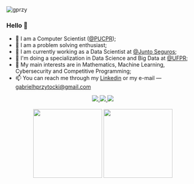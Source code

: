<img src="https://komarev.com/ghpvc/?username=gprzy&color=yellow" alt="gprzy"/>

### Hello 👋

<!--**GabrielPrzy/GabrielPrzy** is a ✨ _special_ ✨ repository because its `README.md` (this file) appears on your GitHub profile.-->
- 🌱 I am a Computer Scientist ([@PUCPR](https://www.pucpr.br/));
- 🧩 I am a problem solving enthusiast;
- 🔭 I am currently working as a Data Scientist at [@Junto Seguros](https://www.juntoseguros.com/);
- 🤺 I'm doing a specialization in Data Science and Big Data at [@UFPR](https://ufpr.br/);
- 🧶 My main interests are in Mathematics, Machine Learning, Cybersecurity and Competitive Programming;
- 📫 You can reach me through my [Linkedin](https://www.linkedin.com/in/gabriel-przytocki/) or my e-mail — gabrielhprzytocki@gmail.com

<div align="center">
  <a href="https://www.linkedin.com/in/gabriel-przytocki/" alt="Linkedin">
    <img src="https://img.shields.io/badge/-Linkedin-0e76a8?style=flat&logo=Linkedin&logoColor=white&link=https://www.linkedin.com/in/gabriel-przytocki/"/>
  </a>

  <a href="mailto:gabrielhprzytocki@gmail.com" alt="Gmail">
    <img src="https://img.shields.io/badge/-Gmail-FF0000?style=flat&labelColor=FF0000&logo=gmail&logoColor=white&link=gabrielhprzytocki@gmail.com"/>
  </a>
  
  <a href="https://github.com/gprzy/gprzy/blob/main/cv.pdf" alt="CV">
    <img src="https://img.shields.io/badge/%20-CV%20-FF8C67"/>
  </a>
</div>

<br>

<div align="center">
  <img height="180em" src="https://github-readme-stats.vercel.app/api?username=gprzy&show_icons=true&theme=bear&include_all_commits=true"/>
  <img height="180em" src="https://github-readme-stats.vercel.app/api/top-langs/?username=gprzy&layout=compact&langs_count=7&theme=bear"/>
</div>

<!-- <br> -->

<!-- <div style="display: inline_block">
  <img align="center" alt="cplusplus" height="25" width="35" src="https://raw.githubusercontent.com/devicons/devicon/master/icons/c/c-original.svg">
  <img align="center" alt="cplusplus" height="25" width="35" src="https://raw.githubusercontent.com/devicons/devicon/master/icons/cplusplus/cplusplus-original.svg">
  <img align="center" alt="python" height="25" width="35" src="https://raw.githubusercontent.com/devicons/devicon/master/icons/python/python-original.svg">
  <img align="center" alt="tensorflow" height="25" width="35" src="https://github.com/devicons/devicon/blob/master/icons/tensorflow/tensorflow-original.svg">
  <img align="center" alt="pandas" height="25" width="35" src="https://github.com/devicons/devicon/blob/master/icons/pandas/pandas-original.svg">
  <img align="center" alt="numpy" height="25" width="35" src="https://github.com/devicons/devicon/blob/master/icons/numpy/numpy-original.svg">
  <img align="center" alt="jupyter" height="25" width="35" src="https://github.com/devicons/devicon/blob/master/icons/jupyter/jupyter-original-wordmark.svg">
  <img align="center" alt="vscode" height="25" width="35" src="https://github.com/devicons/devicon/blob/master/icons/vscode/vscode-original.svg">
  <img align="center" alt="docker" height="25" width="35" src="https://github.com/devicons/devicon/blob/master/icons/docker/docker-original.svg">
</div> -->
